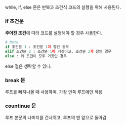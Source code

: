 while, if, else 문은 반복과 조건식 코드의 실행을 위해 사용된다.
### if 조건문
**주어진 조건**에 따라 코드를 실행해야 할 경우 사용한다.
```python
# Note
if 조건문 1 : 조건문 1이 참인 경우
elif 조건문 2 : 조건문 1이 거짓이고, 조건문 2가 참인 경우
else : 위 조건이 모두 거짓인 경우 
```
else 절은 생략할 수 있다.

### break 문
루프를 빠져나올 때 사용하며, 가장 안쪽 루프에만 적용

### countinue 문
루프 본문의 나머지를 건너뛰고, 루프의 맨 앞으로 돌아감
